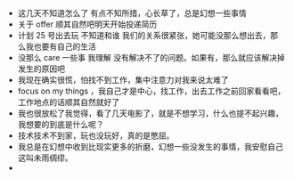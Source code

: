 - 这几天不知道怎么了 有点不知所措，心长草了，总是幻想一些事情
- 关于 offer 顺其自然吧明天开始投递简历
- 计划 25 号出去玩 不知道和谁 我们的关系很紧张，她可能没那么想出去，那么我也要有自己的生活
- 没那么 care 一些事 我理解 没有解决不了的问题。如果有，那么就应该解决掉发生的原因吧
- 我现在确实很慌，怕找不到工作，集中注意力对我来说太难了
- focus on my things ，我自己才是中心，找工作，出去工作之前回家看看吧，工作地点的话顺其自然就好了
- 我也很放松了我觉得，看了几天电影了，就是不想学习，什么也提不起兴趣，我想要的到底是什么呢？
- 技术技术不到家，玩也没玩好，真的是憋屈。
- 我总是在幻想中收到比现实更多的折磨，幻想一些没发生的事情，我安慰自己这叫未雨绸缪。
-
